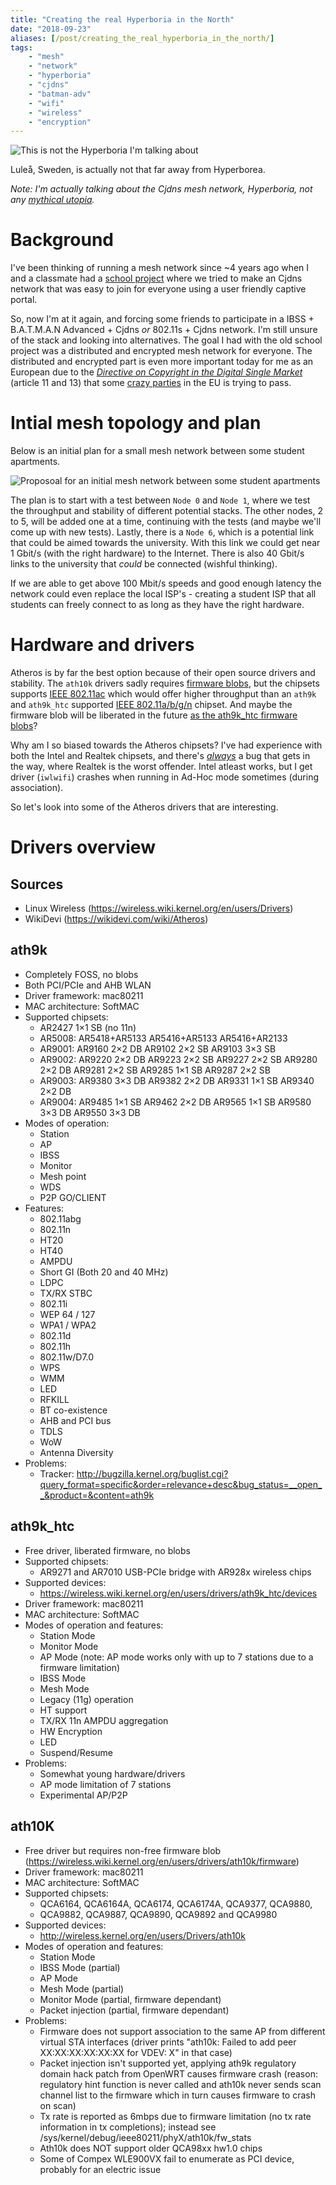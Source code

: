 ```yaml
---
title: "Creating the real Hyperboria in the North"
date: "2018-09-23"
aliases: [/post/creating_the_real_hyperboria_in_the_north/]
tags:
    - "mesh"
    - "network"
    - "hyperboria"
    - "cjdns"
    - "batman-adv"
    - "wifi"
    - "wireless"
    - "encryption"
---
```


![This is not the Hyperboria I'm talking about](hyperboria-map-with-me-v5.png)

Luleå, Sweden, is actually not that far away from Hyperborea.

_Note: I'm actually talking about the Cjdns mesh network, Hyperboria, not any
[mythical utopia][0]._

<!--more-->

Background
==========

I've been thinking of running a mesh network since ~4 years ago when I and a
classmate had a [school project][1] where we tried to make an Cjdns network that
was easy to join for everyone using a user friendly captive portal.

So, now I'm at it again, and forcing some friends to participate in a
IBSS + B.A.T.M.A.N Advanced + Cjdns _or_ 802.11s + Cjdns network.
I'm still unsure of the stack and looking into alternatives.
The goal I had with the old school project was a distributed and encrypted mesh
network for everyone.
The distributed and encrypted part is even more important today for me as an
European due to the [_Directive on Copyright in the Digital Single Market_][2]
(article 11 and 13) that some [crazy parties][8] in the EU is trying to pass.

Intial mesh topology and plan
=============================
Below is an initial plan for a small mesh network between some student
apartments.

![Proposoal for an initial mesh network between some student apartments](initial-mesh-network-topology.jpg)

The plan is to start with a test between `Node 0` and `Node 1`, where we test
the throughput and stability of different potential stacks. The other nodes, 2
to 5, will be added one at a time, continuing with the tests (and maybe we'll
come up with new tests). Lastly, there is a `Node 6`, which is a potential link
that could be aimed towards the university. With this link we could get near 1
Gbit/s (with the right hardware) to the Internet. There is also 40 Gbit/s links
to the university that _could_ be connected (wishful thinking).

If we are able to get above 100 Mbit/s speeds and good enough latency the
network could even replace the local ISP's - creating a student ISP that all
students can freely connect to as long as they have the right hardware.

Hardware and drivers
====================
Atheros is by far the best option because of their open source drivers and
stability. The `ath10k` drivers sadly requires [firmware blobs][2], but the
chipsets supports [IEEE 802.11ac][4] which would offer higher throughput than an
`ath9k` and `ath9k_htc` supported [IEEE 802.11a/b/g/n][5] chipset. And maybe the
firmware blob will be liberated in the future [as the ath9k_htc firmware blobs][6]?

Why am I so biased towards the Atheros chipsets? I've had experience with both
the Intel and Realtek chipsets, and there's [_always_][7] a bug that gets in the
way, where Realtek is the worst offender. Intel atleast works, but I get driver
(`iwlwifi`) crashes when running in Ad-Hoc mode sometimes (during association).

[0]: https://en.wikipedia.org/wiki/Hyperborea (Wikipedia: Hyperborea)
[1]: https://github.com/Meshleholm (School project)
[2]: https://en.wikipedia.org/wiki/Directive_on_Copyright_in_the_Digital_Single_Market (Directive on Copyright in the Digital Single Market)
[3]: https://wireless.wiki.kernel.org/en/users/drivers/ath10k/firmware (Atheros ath10k firmware blobs)
[4]: https://en.wikipedia.org/wiki/IEEE_802.11ac (IEEE 802.11ac standard)
[5]: https://en.wikipedia.org/wiki/IEEE_802.11 (IEEE 802.11 standard collection)
[6]: https://wireless.wiki.kernel.org/en/developers/gsoc/2012/ath9k_htc_open_firmware (Linux Wireless: ath9k_htc)
[7]: https://github.com/lwfinger/rtl8188eu/issues/4 (GitHub.com/lwfinger/rtl8188eu: ad-hoc mode issue)
[8]: https://juliareda.eu/2018/09/ep-endorses-upload-filters/ (Julia Reda: European Parliament endorses upload filters and "link tax")

So let's look into some of the Atheros drivers that are interesting.

Drivers overview
================
## Sources
 * Linux Wireless (https://wireless.wiki.kernel.org/en/users/Drivers)
 * WikiDevi (https://wikidevi.com/wiki/Atheros)

## ath9k
 * Completely FOSS, no blobs
 * Both PCI/PCIe and AHB WLAN
 * Driver framework: mac80211
 * MAC architecture: SoftMAC
 * Supported chipsets:
    - AR2427 1×1 SB (no 11n)
    - AR5008:
	AR5418+AR5133
	AR5416+AR5133
	AR5416+AR2133
    - AR9001:
	AR9160 2×2 DB
	AR9102 2×2 SB
	AR9103 3×3 SB
    - AR9002:
	AR9220 2×2 DB
	AR9223 2×2 SB
	AR9227 2×2 SB
	AR9280 2×2 DB
	AR9281 2×2 SB
	AR9285 1×1 SB
	AR9287 2×2 SB
    - AR9003:
	AR9380 3×3 DB
	AR9382 2×2 DB
	AR9331 1×1 SB
	AR9340 2×2 DB
    - AR9004:
	AR9485 1×1 SB
	AR9462 2×2 DB
	AR9565 1×1 SB
	AR9580 3×3 DB
	AR9550 3×3 DB
 * Modes of operation:
    - Station
    - AP
    - IBSS
    - Monitor
    - Mesh point
    - WDS
    - P2P GO/CLIENT
 * Features:
    - 802.11abg
    - 802.11n
    - HT20
    - HT40
    - AMPDU
    - Short GI (Both 20 and 40 MHz)
    - LDPC
    - TX/RX STBC
    - 802.11i
    - WEP 64 / 127
    - WPA1 / WPA2
    - 802.11d
    - 802.11h
    - 802.11w/D7.0
    - WPS
    - WMM
    - LED
    - RFKILL
    - BT co-existence
    - AHB and PCI bus
    - TDLS
    - WoW
    - Antenna Diversity
 * Problems:
    - Tracker: http://bugzilla.kernel.org/buglist.cgi?query_format=specific&order=relevance+desc&bug_status=__open__&product=&content=ath9k

## ath9k_htc
 * Free driver, liberated firmware, no blobs
 * Supported chipsets:
	- AR9271 and AR7010 USB-PCIe bridge with AR928x wireless chips
 * Supported devices:
	- https://wireless.wiki.kernel.org/en/users/drivers/ath9k_htc/devices
 * Driver framework: mac80211
 * MAC architecture: SoftMAC
 * Modes of operation and features:
	- Station Mode
	- Monitor Mode
	- AP Mode (note: AP mode works only with up to 7 stations due to a firmware limitation)
	- IBSS Mode
	- Mesh Mode
	- Legacy (11g) operation
	- HT support
	- TX/RX 11n AMPDU aggregation
	- HW Encryption
	- LED
	- Suspend/Resume
 * Problems:
	- Somewhat young hardware/drivers
	- AP mode limitation of 7 stations
	- Experimental AP/P2P

## ath10K
 * Free driver but requires non-free firmware blob
   (https://wireless.wiki.kernel.org/en/users/drivers/ath10k/firmware)
 * Driver framework: mac80211
 * MAC architecture: SoftMAC
 * Supported chipsets:
	- QCA6164, QCA6164A, QCA6174, QCA6174A, QCA9377, QCA9880,
	- QCA9882, QCA9887, QCA9890, QCA9892 and QCA9980
 * Supported devices:
	- http://wireless.kernel.org/en/users/Drivers/ath10k
 * Modes of operation and features:
	- Station Mode
	- IBSS Mode (partial)
	- AP Mode
	- Mesh Mode (partial)
	- Monitor Mode (partial, firmware dependant)
	- Packet injection (partial, firmware dependant)
 * Problems:
	- Firmware does not support association to the same AP from different virtual STA interfaces (driver prints "ath10k: Failed to add peer XX:XX:XX:XX:XX:XX for VDEV: X" in that case)
	- Packet injection isn't supported yet, applying ath9k regulatory domain hack patch from OpenWRT causes firmware crash (reason: regulatory hint function is never called and ath10k never sends scan channel list to the firmware which in turn causes firmware to crash on scan)
	- Tx rate is reported as 6mbps due to firmware limitation (no tx rate information in tx completions); instead see /sys/kernel/debug/ieee80211/phyX/ath10k/fw_stats
	- Ath10k does NOT support older QCA98xx hw1.0 chips
	- Some of Compex WLE900VX fail to enumerate as PCI device, probably for an electric issue
